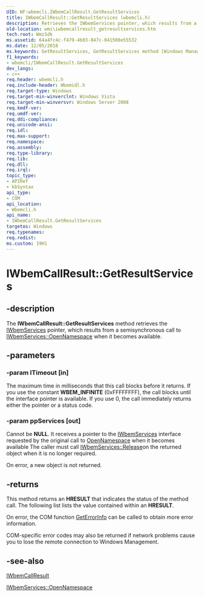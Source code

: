 ```yaml
---
UID: NF:wbemcli.IWbemCallResult.GetResultServices
title: IWbemCallResult::GetResultServices (wbemcli.h)
description: Retrieves the IWbemServices pointer, which results from a semisynchronous call to IWbemServices::OpenNamespace when it becomes available.
old-location: wmi\iwbemcallresult_getresultservices.htm
tech.root: WmiSdk
ms.assetid: 64a4fc4c-f479-4b03-847c-041508e55532
ms.date: 12/05/2018
ms.keywords: GetResultServices, GetResultServices method [Windows Management Instrumentation], GetResultServices method [Windows Management Instrumentation],IWbemCallResult interface, IWbemCallResult interface [Windows Management Instrumentation],GetResultServices method, IWbemCallResult.GetResultServices, IWbemCallResult::GetResultServices, _hmm_iwbemcallresult_getresultservices, wbemcli/IWbemCallResult::GetResultServices, wmi.iwbemcallresult_getresultservices
f1_keywords:
- wbemcli/IWbemCallResult.GetResultServices
dev_langs:
- c++
req.header: wbemcli.h
req.include-header: Wbemidl.h
req.target-type: Windows
req.target-min-winverclnt: Windows Vista
req.target-min-winversvr: Windows Server 2008
req.kmdf-ver: 
req.umdf-ver: 
req.ddi-compliance: 
req.unicode-ansi: 
req.idl: 
req.max-support: 
req.namespace: 
req.assembly: 
req.type-library: 
req.lib: 
req.dll: 
req.irql: 
topic_type:
- APIRef
- kbSyntax
api_type:
- COM
api_location:
- Wbemcli.h
api_name:
- IWbemCallResult.GetResultServices
targetos: Windows
req.typenames: 
req.redist: 
ms.custom: 19H1
---
```


# IWbemCallResult::GetResultServices


## -description


The 
<b>IWbemCallResult::GetResultServices</b> method  retrieves the 
<a href="https://docs.microsoft.com/windows/desktop/api/wbemcli/nn-wbemcli-iwbemservices">IWbemServices</a> pointer, which results from a semisynchronous call to 
<a href="https://docs.microsoft.com/windows/desktop/api/wbemcli/nf-wbemcli-iwbemservices-opennamespace">IWbemServices::OpenNamespace</a> when it becomes available.


## -parameters




### -param lTimeout [in]

The maximum time in milliseconds that this call blocks before it returns. If you use the constant <b>WBEM_INFINITE</b> (0xFFFFFFFF), the call blocks until the interface pointer is available. If you use 0, the call immediately returns either the pointer or a status code.


### -param ppServices [out]

Cannot be <b>NULL</b>. It receives a pointer to the 
<a href="https://docs.microsoft.com/windows/desktop/api/wbemcli/nn-wbemcli-iwbemservices">IWbemServices</a> interface requested by the original call to 
<a href="https://docs.microsoft.com/windows/desktop/api/wbemcli/nf-wbemcli-iwbemservices-opennamespace">OpenNamespace</a> when it becomes available The caller must call <a href="https://docs.microsoft.com/windows/desktop/api/unknwn/nf-unknwn-iunknown-release">IWbemServices::Release</a>on the returned object when it is no longer required.

On error, a new object is not returned.


## -returns



This method returns an <b>HRESULT</b> that indicates the status of the method call. The following list lists the value contained within an <b>HRESULT</b>.

On error, the COM function <a href="https://msdn.microsoft.com/library/ms221032.aspx">GetErrorInfo</a> can be called to obtain more error information.

COM-specific error codes may also be returned if network problems cause you to lose the remote connection to Windows Management.




## -see-also




<a href="https://docs.microsoft.com/windows/desktop/api/wbemcli/nn-wbemcli-iwbemcallresult">IWbemCallResult</a>



<a href="https://docs.microsoft.com/windows/desktop/api/wbemcli/nf-wbemcli-iwbemservices-opennamespace">IWbemServices::OpenNamespace</a>
 

 

